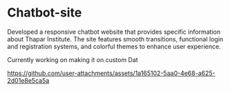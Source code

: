 # Chatbot-site
Developed a responsive chatbot website that provides specific information about Thapar Institute. The site features smooth transitions, functional login and registration systems, and colorful themes to enhance user experience.


Currently working on making it on custom Dat



https://github.com/user-attachments/assets/1a165102-5aa0-4e68-a625-2d01e8e5ca5a

